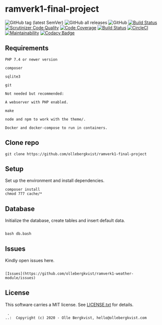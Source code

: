 # ramverk1-final-project

![GitHub tag (latest SemVer)](https://img.shields.io/github/v/tag/ollebergkvist/ramverk1-final-project)
![GitHub all releases](https://img.shields.io/github/downloads/ollebergkvist/ramverk1-final-project/total)
![GitHub](https://img.shields.io/github/license/ollebergkvist/ramverk1-final-project)
[![Build Status](https://travis-ci.com/ollebergkvist/ramverk1-final-project.svg?branch=main)](https://travis-ci.com/ollebergkvist/ramverk1)
[![Scrutinizer Code Quality](https://scrutinizer-ci.com/g/ollebergkvist/ramverk1-final-project/badges/quality-score.png?b=main)](https://scrutinizer-ci.com/g/ollebergkvist/ramverk1-final-project/?branch=main)
[![Code Coverage](https://scrutinizer-ci.com/g/ollebergkvist/ramverk1-final-project/badges/coverage.png?b=main)](https://scrutinizer-ci.com/g/ollebergkvist/ramverk1-final-project/?branch=main)
[![Build Status](https://scrutinizer-ci.com/g/ollebergkvist/ramverk1-final-project/badges/build.png?b=main)](https://scrutinizer-ci.com/g/ollebergkvist/ramverk1-final-project/build-status/main)
[![CircleCI](https://circleci.com/gh/ollebergkvist/ramverk1-final-project.svg?style=shield)](https://circleci.com/gh/ollebergkvist/ramverk1-final-project)
[![Maintainability](https://api.codeclimate.com/v1/badges/0aeba118582c2f3ce5c1/maintainability)](https://codeclimate.com/github/ollebergkvist/ramverk1-final-project/maintainability)
[![Codacy Badge](https://app.codacy.com/project/badge/Grade/384c5079a6aa493f814cb8283341206f)](https://www.codacy.com/gh/ollebergkvist/ramverk1-final-project/dashboard?utm_source=github.com&utm_medium=referral&utm_content=ollebergkvist/ramverk1-final-project&utm_campaign=Badge_Grade)

## Requirements

```
PHP 7.4 or newer version

composer

sqlite3

git

Not needed but recommended:

A webserver with PHP enabled.

make

node and npm to work with the theme/.

Docker and docker-compose to run in containers.
```

## Clone repo

```
git clone https://github.com/ollebergkvist/ramverk1-final-project
```

## Setup

Set up the environment and install dependencies.

```
composer install
chmod 777 cache/*
```

## Database

Initialize the database, create tables and insert default data.

```

bash db.bash
```

## Issues

Kindly open issues here.

```

[Issues](https://github.com/ollebergkvist/ramverk1-weather-module/issues)
```

## License

This software carries a MIT license. See [LICENSE.txt](https://github.com/ollebergkvist/ramverk1-final-project/blob/main/LICENSE.txt) for details.

```
 .
..:  Copyright (c) 2020 - Olle Bergkvist, hello@ollebergkvist.com
```
